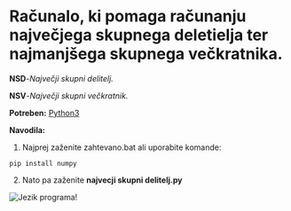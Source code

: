 Računalo, ki pomaga računanju največjega skupnega deletielja ter najmanjšega skupnega večkratnika.
========================================================================================================================

**NSD**-*Največji skupni delitelj.*

**NSV**-*Največji skupni večkratnik.*

**Potreben:** [Python3](https://www.python.org/)

**Navodila:**
1. Najprej zaženite zahtevano.bat ali uporabite komande: 
```
pip install numpy
```
2. Nato pa zaženite **najvecji skupni delitelj.py**


![Jezik programa!](https://media.discordapp.net/attachments/760908192280215595/935602209582878770/external-content.duckduckgo.com.png)
